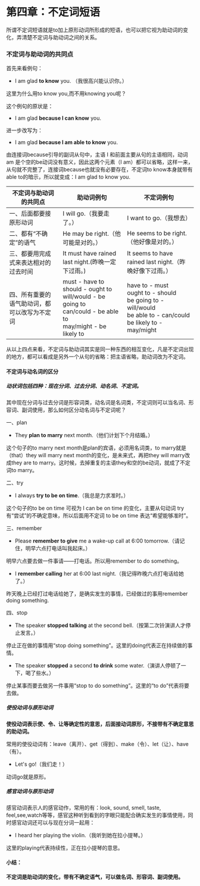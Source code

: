 # 第四章：不定词短语

所谓不定词短语就是to加上原形动词所形成的短语，也可以把它视为助动词的变化，弄清楚不定词与助动词之间的关系。

### 不定词与助动词的共同点

首先来看例句：

- I am glad **to know** you. （我很高兴能认识你。）

这里为什么用to know you,而不用knowing you呢？

这个例句的原状是：

- I am glad **because I can know** you.

进一步改写为：

- I am glad **because I am able to know** you.

由连接词because引导的副词从句中，主语 I 和前面主要从句的主语相同，动词 am 是个空的be动词没有意义，因此这两个元素（I am）都可以省略，这样一来，从句就不完整了，连接词because也就没有必要存在，不定词to know本身就带有able to的暗示，所以就变成：I am glad to know you. 

| 不定词与助动词的共同点                       | 助动词例句                                                   | 不定词例句                                                   |
| -------------------------------------------- | ------------------------------------------------------------ | ------------------------------------------------------------ |
| 一、后面都要接原形动词                       | I will go.（我要走了。）                                     | I want to go.（我想去）                                      |
| 二、都有“不确定”的语气                       | He may be right.（他可能是对的。）                           | He seems to be right.（他好像是对的。）                      |
| 三、都要用完成式来表达相对的过去时间         | It must have rained last night.(昨晚一定下过雨。)            | It seems to have rained last night.（昨晚好像下过雨。）      |
| 四、所有重要的语气助动词，都可以改写为不定词 | must - have to<br/>should - ought to<br/>will/would - be going to<br/>can/could - be able to<br/>may/might - be likely to | have to - must<br/>ought to - should<br/>be going to - will/would<br/>be able to - can/could<br/>be likely to - may/might |

从以上四点来看，不定词与助动词其实是同一种东西的相互变化，凡是不定词出现的地方，都可以看成是另外一个从句的省略：把主语省略，助动词改为不定词。

#### 不定词与动名词的区分

##### 动状词包括四种：现在分词、过去分词、动名词、不定词。

其中现在分词与过去分词是形容词类，动名词是名词类，不定词则可以当名词、形容词、副词使用，那么如何区分动名词与不定词呢？

一、plan

- They **plan to marry** next month.（他们计划下个月结婚。）

这个句子的to marry next month是plan的宾语，必须用名词类，to marry就是（that）they will marry next month的变化，是未来式，再把they will marry改成they are to marry。这时候，去掉重复的主语they和空的be动词，就成了不定词to marry。

二、try

- I always **try to be on time**.（我总是力求准时。）

这个句子的to be on time 可视为 I can be on time 的变化，主要从句动词 try 有“尝试”的不确定意味，所以后面用不定词 to be on time 表达“希望能够准时”。

三、remember

- Please **remember to give** me a wake-up call at 6:00 tomorrow.（请记住，明早六点打电话叫我起床。）

明早六点要去做一件事请——打电话。所以用remember to do something。

- I **remember calling** her at 6:00 last night.（我记得昨晚六点打电话给她了。）

昨天晚上已经打过电话给她了，是确实发生的事情，已经做过的事用remember doing something.

四、stop

- The speaker **stopped talking** at the second bell.（按第二次铃演讲人才停止发言。）

停止正在做的事情用“stop doing something”。这里的doing代表正在持续做的事情。

- The speaker **stopped** a second **to drink** some water.（演讲人停顿了一下，喝了些水。）

停止某事而要去做另一件事用“stop to do something”。这里的“to do”代表将要去做。

##### 使役动词与原形动词

**使役动词表示使、令、让等确定性的意思，后面接动词原形，不接带有不确定意思的助动词。**

常用的使役动词有：leave（离开）、get（得到）、make（令）、let（让）、have（有）。

- Let's go!（我们走！）

动词go就是原形。

##### **感官动词与原形动词**

感官动词表示人的感官动作，常用的有：look, sound, smell, taste, feel,see,watch等等，感官这种听到看到的字眼只能配合确实发生的事情使用，同时感官动词还可以与现在分词一起用：

- I heard her playing the violin.（我听到她在拉小提琴。）

这里的playing代表持续性，正在拉小提琴的意思。

#### 小结：

**不定词是助动词的变化，带有不确定语气，可以做名词、形容词、副词使用。**

